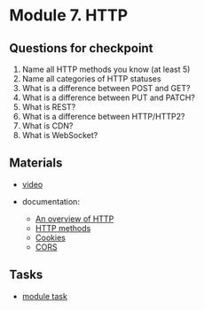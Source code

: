 # Module 7. HTTP

## Questions for checkpoint

1. Name all HTTP methods you know (at least 5)
2. Name all categories of HTTP statuses
3. What is a difference between POST and GET?
4. What is a difference between PUT and PATCH?
5. What is REST?
6. What is a difference between HTTP/HTTP2?
7. What is CDN?
8. What is WebSocket?


## Materials

- [video](https://github.com/alex-trofimova/short-track-next-gen/blob/main/7-http/video-info/video-info.md)

- documentation: 
    - [An overview of HTTP](https://developer.mozilla.org/en-US/docs/Web/HTTP/Overview)
    - [HTTP methods](https://developer.mozilla.org/en-US/docs/Web/HTTP/Methods)
    - [Cookies](https://developer.mozilla.org/en-US/docs/Web/HTTP/Cookies)
    - [CORS](https://developer.mozilla.org/en-US/docs/Web/HTTP/CORS)
    
    
    

## Tasks

- [module task](https://github.com/rolling-scopes-school/RS-Short-Track/wiki/5.-Load) 